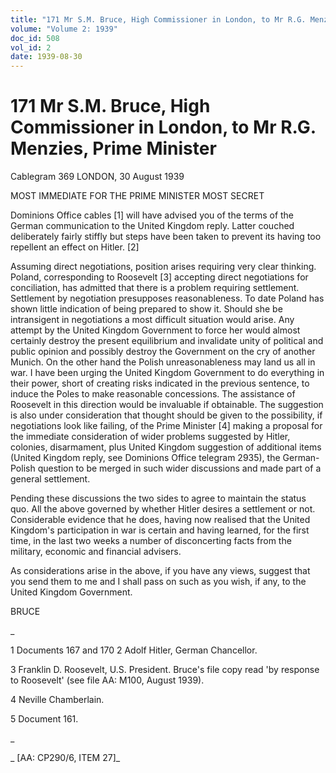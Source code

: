 ```yaml
---
title: "171 Mr S.M. Bruce, High Commissioner in London, to Mr R.G. Menzies, Prime Minister"
volume: "Volume 2: 1939"
doc_id: 508
vol_id: 2
date: 1939-08-30
---
```


# 171 Mr S.M. Bruce, High Commissioner in London, to Mr R.G. Menzies, Prime Minister

Cablegram 369 LONDON, 30 August 1939

MOST IMMEDIATE FOR THE PRIME MINISTER MOST SECRET

Dominions Office cables [1] will have advised you of the terms of the German communication to the United Kingdom reply. Latter couched deliberately fairly stiffly but steps have been taken to prevent its having too repellent an effect on Hitler. [2]

Assuming direct negotiations, position arises requiring very clear thinking. Poland, corresponding to Roosevelt [3] accepting direct negotiations for conciliation, has admitted that there is a problem requiring settlement. Settlement by negotiation presupposes reasonableness. To date Poland has shown little indication of being prepared to show it. Should she be intransigent in negotiations a most difficult situation would arise. Any attempt by the United Kingdom Government to force her would almost certainly destroy the present equilibrium and invalidate unity of political and public opinion and possibly destroy the Government on the cry of another Munich. On the other hand the Polish unreasonableness may land us all in war. I have been urging the United Kingdom Government to do everything in their power, short of creating risks indicated in the previous sentence, to induce the Poles to make reasonable concessions. The assistance of Roosevelt in this direction would be invaluable if obtainable. The suggestion is also under consideration that thought should be given to the possibility, if negotiations look like failing, of the Prime Minister [4] making a proposal for the immediate consideration of wider problems suggested by Hitler, colonies, disarmament, plus United Kingdom suggestion of additional items (United Kingdom reply, see Dominions Office telegram 2935), the German-Polish question to be merged in such wider discussions and made part of a general settlement.

Pending these discussions the two sides to agree to maintain the status quo. All the above governed by whether Hitler desires a settlement or not. Considerable evidence that he does, having now realised that the United Kingdom's participation in war is certain and having learned, for the first time, in the last two weeks a number of disconcerting facts from the military, economic and financial advisers.

As considerations arise in the above, if you have any views, suggest that you send them to me and I shall pass on such as you wish, if any, to the United Kingdom Government.

BRUCE

_

1 Documents 167 and 170 2 Adolf Hitler, German Chancellor.

3 Franklin D. Roosevelt, U.S. President. Bruce's file copy read 'by response to Roosevelt' (see file AA: M100, August 1939).

4 Neville Chamberlain.

5 Document 161.

_

_ [AA: CP290/6, ITEM 27]_
